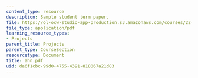 ```yaml
---
content_type: resource
description: Sample student term paper.
file: https://ol-ocw-studio-app-production.s3.amazonaws.com/courses/22-314j-structural-mechanics-in-nuclear-power-technology-fall-2006/da6f1cbc99d047554391818067a21d83_ahn.pdf
file_type: application/pdf
learning_resource_types:
- Projects
parent_title: Projects
parent_type: CourseSection
resourcetype: Document
title: ahn.pdf
uid: da6f1cbc-99d0-4755-4391-818067a21d83
---
```

